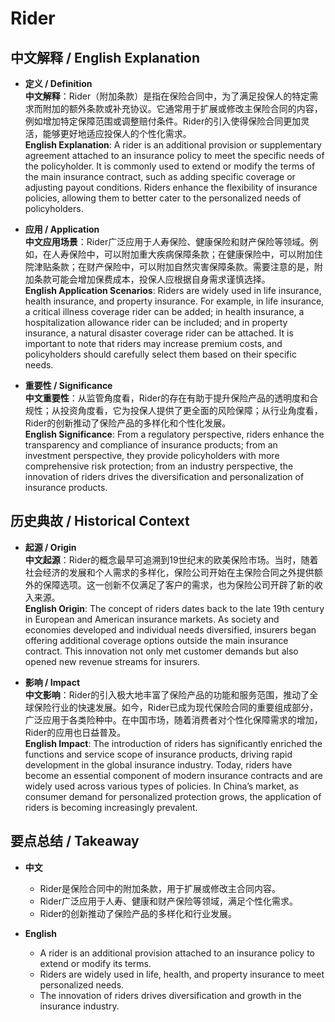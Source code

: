 # Rider

## 中文解释 / English Explanation

* **定义 / Definition**  
  **中文解释**：Rider（附加条款）是指在保险合同中，为了满足投保人的特定需求而附加的额外条款或补充协议。它通常用于扩展或修改主保险合同的内容，例如增加特定保障范围或调整赔付条件。Rider的引入使得保险合同更加灵活，能够更好地适应投保人的个性化需求。  
  **English Explanation**: A rider is an additional provision or supplementary agreement attached to an insurance policy to meet the specific needs of the policyholder. It is commonly used to extend or modify the terms of the main insurance contract, such as adding specific coverage or adjusting payout conditions. Riders enhance the flexibility of insurance policies, allowing them to better cater to the personalized needs of policyholders.

* **应用 / Application**  
  **中文应用场景**：Rider广泛应用于人寿保险、健康保险和财产保险等领域。例如，在人寿保险中，可以附加重大疾病保障条款；在健康保险中，可以附加住院津贴条款；在财产保险中，可以附加自然灾害保障条款。需要注意的是，附加条款可能会增加保费成本，投保人应根据自身需求谨慎选择。  
  **English Application Scenarios**: Riders are widely used in life insurance, health insurance, and property insurance. For example, in life insurance, a critical illness coverage rider can be added; in health insurance, a hospitalization allowance rider can be included; and in property insurance, a natural disaster coverage rider can be attached. It is important to note that riders may increase premium costs, and policyholders should carefully select them based on their specific needs.

* **重要性 / Significance**  
  **中文重要性**：从监管角度看，Rider的存在有助于提升保险产品的透明度和合规性；从投资角度看，它为投保人提供了更全面的风险保障；从行业角度看，Rider的创新推动了保险产品的多样化和个性化发展。  
  **English Significance**: From a regulatory perspective, riders enhance the transparency and compliance of insurance products; from an investment perspective, they provide policyholders with more comprehensive risk protection; from an industry perspective, the innovation of riders drives the diversification and personalization of insurance products.

## 历史典故 / Historical Context

* **起源 / Origin**  
  **中文起源**：Rider的概念最早可追溯到19世纪末的欧美保险市场。当时，随着社会经济的发展和个人需求的多样化，保险公司开始在主保险合同之外提供额外的保障选项。这一创新不仅满足了客户的需求，也为保险公司开辟了新的收入来源。  
  **English Origin**: The concept of riders dates back to the late 19th century in European and American insurance markets. As society and economies developed and individual needs diversified, insurers began offering additional coverage options outside the main insurance contract. This innovation not only met customer demands but also opened new revenue streams for insurers.

* **影响 / Impact**  
  **中文影响**：Rider的引入极大地丰富了保险产品的功能和服务范围，推动了全球保险行业的快速发展。如今，Rider已成为现代保险合同的重要组成部分，广泛应用于各类险种中。在中国市场，随着消费者对个性化保障需求的增加，Rider的应用也日益普及。  
  **English Impact**: The introduction of riders has significantly enriched the functions and service scope of insurance products, driving rapid development in the global insurance industry. Today, riders have become an essential component of modern insurance contracts and are widely used across various types of policies. In China’s market, as consumer demand for personalized protection grows, the application of riders is becoming increasingly prevalent.

## 要点总结 / Takeaway

* **中文**  
  - Rider是保险合同中的附加条款，用于扩展或修改主合同内容。  
  - Rider广泛应用于人寿、健康和财产保险等领域，满足个性化需求。  
  - Rider的创新推动了保险产品的多样化和行业发展。

* **English**  
  - A rider is an additional provision attached to an insurance policy to extend or modify its terms.  
  - Riders are widely used in life, health, and property insurance to meet personalized needs.  
  - The innovation of riders drives diversification and growth in the insurance industry.